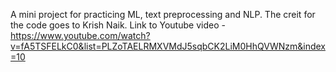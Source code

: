 A mini project for practicing ML, text preprocessing and NLP. The creit for the code goes to Krish Naik. Link to Youtube video - https://www.youtube.com/watch?v=fA5TSFELkC0&list=PLZoTAELRMXVMdJ5sqbCK2LiM0HhQVWNzm&index=10
